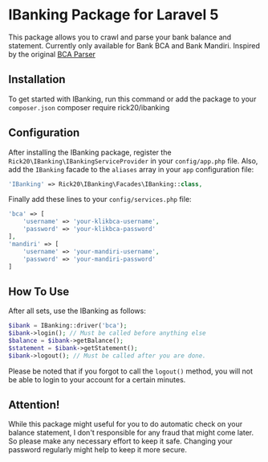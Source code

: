 # IBanking Package for Laravel 5

This package allows you to crawl and parse your bank balance and statement. Currently only available for Bank BCA and Bank Mandiri.
Inspired by the original [BCA Parser](www.randomlog.org/article/bca-parser-lagi/)

## Installation

To get started with IBanking, run this command or add the package to your `composer.json`
    composer require rick20/ibanking

## Configuration

After installing the IBanking package, register the `Rick20\IBanking\IBankingServiceProvider` in your `config/app.php` file.
Also, add the `IBanking` facade to the `aliases` array in your `app` configuration file:
```php
'IBanking' => Rick20\IBanking\Facades\IBanking::class,
```

Finally add these lines to your `config/services.php` file:
```php
'bca' => [
    'username' => 'your-klikbca-username',
    'password' => 'your-klikbca-password'
],
'mandiri' => [
    'username' => 'your-mandiri-username',
    'password' => 'your-mandiri-password'
]
```

## How To Use

After all sets, use the IBanking as follows:
```php
$ibank = IBanking::driver('bca');
$ibank->login(); // Must be called before anything else
$balance = $ibank->getBalance();
$statement = $ibank->getStatement();
$ibank->logout(); // Must be called after you are done.
```
Please be noted that if you forgot to call the `logout()` method, you will not be able to login to your account for a certain minutes.

## Attention!

While this package might useful for you to do automatic check on your balance statement, I don't responsible for any fraud that might come later. So please make any necessary effort to keep it safe. Changing your password regularly might help to keep it more secure.
